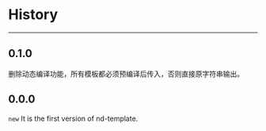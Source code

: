 # History

---

## 0.1.0

删除动态编译功能，所有模板都必须预编译后传入，否则直接原字符串输出。

## 0.0.0

`new` It is the first version of nd-template.
